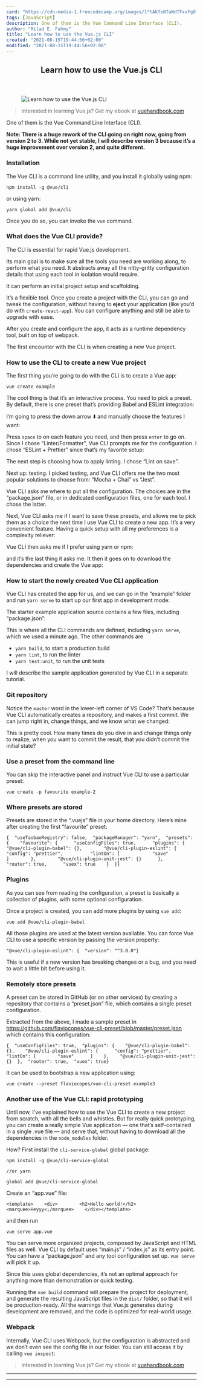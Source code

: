 ```yaml
---
card: "https://cdn-media-1.freecodecamp.org/images/1*tAKfoNTaWdTFxxFgOlXHfg.png"
tags: [JavaScript]
description: One of them is the Vue Command Line Interface (CLI).
author: "Milad E. Fahmy"
title: "Learn how to use the Vue.js CLI"
created: "2021-08-15T19:44:56+02:00"
modified: "2021-08-15T19:44:56+02:00"
---
```

<div class="site-wrapper">
<main id="site-main" class="site-main outer">
<div class="inner">
<article class="post-full post tag-javascript tag-vuejs tag-tech tag-programming tag-productivity ">
<header class="post-full-header">
<h1 class="post-full-title">Learn how to use the Vue.js CLI</h1>
</header>
<figure class="post-full-image">
<picture>
<source media="(max-width: 700px)" sizes="1px" srcset="data:image/gif;base64,R0lGODlhAQABAIAAAAAAAP///yH5BAEAAAAALAAAAAABAAEAAAIBRAA7 1w">
<source media="(min-width: 701px)" sizes="(max-width: 800px) 400px,
(max-width: 1170px) 700px,
1400px" srcset="https://cdn-media-1.freecodecamp.org/images/1*tAKfoNTaWdTFxxFgOlXHfg.png 300w,
https://cdn-media-1.freecodecamp.org/images/1*tAKfoNTaWdTFxxFgOlXHfg.png 600w,
https://cdn-media-1.freecodecamp.org/images/1*tAKfoNTaWdTFxxFgOlXHfg.png 1000w,
https://cdn-media-1.freecodecamp.org/images/1*tAKfoNTaWdTFxxFgOlXHfg.png 2000w">
<img onerror="this.style.display='none'" src="https://cdn-media-1.freecodecamp.org/images/1*tAKfoNTaWdTFxxFgOlXHfg.png" alt="Learn how to use the Vue.js CLI">
</picture>
</figure>
<section class="post-full-content">
<div class="post-content">
<blockquote>Interested in learning Vue.js? Get my ebook at <a href="https://vuehandbook.com" rel="noopener">vuehandbook.com</a></blockquote>
<p>One of them is the Vue Command Line Interface (CLI).</p>
<p><strong>Note: There is a huge rework of the CLI going on right now, going from version 2 to 3. While not yet stable, I will describe version 3 because it’s a huge improvement over version 2, and quite different.</strong></p>
<h3 id="installation">Installation</h3>
<p>The Vue CLI is a command line utility, and you install it globally using npm:</p><pre><code>npm install -g @vue/cli</code></pre>
<p>or using yarn:</p><pre><code>yarn global add @vue/cli</code></pre>
<p>Once you do so, you can invoke the <code>vue</code> command.</p>
<h3 id="what-does-the-vue-cli-provide">What does the Vue CLI provide?</h3>
<p>The CLI is essential for rapid Vue.js development.</p>
<p>Its main goal is to make sure all the tools you need are working along, to perform what you need. It abstracts away all the nitty-gritty configuration details that using each tool in isolation would require.</p>
<p>It can perform an initial project setup and scaffolding.</p>
<p>It’s a flexible tool. Once you create a project with the CLI, you can go and tweak the configuration, without having to <strong>eject</strong> your application (like you’d do with <code>create-react-app</code>). You can configure anything and still be able to upgrade with ease.</p>
<p>After you create and configure the app, it acts as a runtime dependency tool, built on top of webpack.</p>
<p>The first encounter with the CLI is when creating a new Vue project.</p>
<h3 id="how-to-use-the-cli-to-create-a-new-vue-project">How to use the CLI to create a new Vue project</h3>
<p>The first thing you’re going to do with the CLI is to create a Vue app:</p><pre><code>vue create example</code></pre>
<p>The cool thing is that it’s an interactive process. You need to pick a preset. By default, there is one preset that’s providing Babel and ESLint integration:</p>
<p>I’m going to press the down arrow ⬇️ and manually choose the features I want:</p>
<p>Press <code>space</code> to on each feature you need, and then press <code>enter</code> to go on. Since I chose “Linter/Formatter”, Vue CLI prompts me for the configuration. I chose “ESLint + Prettier” since that’s my favorite setup:</p>
<p>The next step is choosing how to apply linting. I chose “Lint on save”.</p>
<p>Next up: testing. I picked testing, and Vue CLI offers me the two most popular solutions to choose from: “Mocha + Chai” vs “Jest”.</p>
<p>Vue CLI asks me where to put all the configuration. The choices are in the “package.json” file, or in dedicated configuration files, one for each tool. I chose the latter.</p>
<p>Next, Vue CLI asks me if I want to save these presets, and allows me to pick them as a choice the next time I use Vue CLI to create a new app. It’s a very convenient feature. Having a quick setup with all my preferences is a complexity reliever:</p>
<p>Vue CLI then asks me if I prefer using yarn or npm:</p>
<p>and it’s the last thing it asks me. It then it goes on to download the dependencies and create the Vue app:</p>
<h3 id="how-to-start-the-newly-created-vue-cli-application">How to start the newly created Vue CLI application</h3>
<p>Vue CLI has created the app for us, and we can go in the “example” folder and run <code>yarn serve</code> to start up our first app in development mode:</p>
<p>The starter example application source contains a few files, including “package.json”:</p>
<p>This is where all the CLI commands are defined, including <code>yarn serve</code>, which we used a minute ago. The other commands are</p>
<ul>
<li><code>yarn build</code>, to start a production build</li>
<li><code>yarn lint</code>, to run the linter</li>
<li><code>yarn test:unit</code>, to run the unit tests</li>
</ul>
<p>I will describe the sample application generated by Vue CLI in a separate tutorial.</p>
<h3 id="git-repository">Git repository</h3>
<p>Notice the <code>master</code> word in the lower-left corner of VS Code? That’s because Vue CLI automatically creates a repository, and makes a first commit. We can jump right in, change things, and we know what we changed:</p>
<p>This is pretty cool. How many times do you dive in and change things only to realize, when you want to commit the result, that you didn’t commit the initial state?</p>
<h3 id="use-a-preset-from-the-command-line">Use a preset from the command line</h3>
<p>You can skip the interactive panel and instruct Vue CLI to use a particular preset:</p><pre><code>vue create -p favourite example-2</code></pre>
<h3 id="where-presets-are-stored">Where presets are stored</h3>
<p>Presets are stored in the “.vuejs” file in your home directory. Here’s mine after creating the first “favourite” preset:</p><pre><code>{  "useTaobaoRegistry": false,  "packageManager": "yarn",  "presets": {    "favourite": {      "useConfigFiles": true,      "plugins": {        "@vue/cli-plugin-babel": {},        "@vue/cli-plugin-eslint": {          "config": "prettier",          "lintOn": [            "save"          ]        },        "@vue/cli-plugin-unit-jest": {}      },      "router": true,      "vuex": true    }  }}</code></pre>
<h3 id="plugins">Plugins</h3>
<p>As you can see from reading the configuration, a preset is basically a collection of plugins, with some optional configuration.</p>
<p>Once a project is created, you can add more plugins by using <code>vue add</code>:</p><pre><code>vue add @vue/cli-plugin-babel</code></pre>
<p>All those plugins are used at the latest version available. You can force Vue CLI to use a specific version by passing the version property:</p><pre><code>"@vue/cli-plugin-eslint": {  "version": "^3.0.0"}</code></pre>
<p>This is useful if a new version has breaking changes or a bug, and you need to wait a little bit before using it.</p>
<h3 id="remotely-store-presets">Remotely store presets</h3>
<p>A preset can be stored in GitHub (or on other services) by creating a repository that contains a “preset.json” file, which contains a single preset configuration.</p>
<p>Extracted from the above, I made a sample preset in <a href="https://github.com/flaviocopes/vue-cli-preset/blob/master/preset.json" rel="noopener">https://github.com/flaviocopes/vue-cli-preset/blob/master/preset.json</a> which contains this configuration:</p><pre><code>{  "useConfigFiles": true,  "plugins": {    "@vue/cli-plugin-babel": {},    "@vue/cli-plugin-eslint": {      "config": "prettier",      "lintOn": [        "save"      ]    },    "@vue/cli-plugin-unit-jest": {}  },  "router": true,  "vuex": true}</code></pre>
<p>It can be used to bootstrap a new application using:</p><pre><code>vue create --preset flaviocopes/vue-cli-preset example3</code></pre>
<h3 id="another-use-of-the-vue-cli-rapid-prototyping">Another use of the Vue CLI: rapid prototyping</h3>
<p>Until now, I’ve explained how to use the Vue CLI to create a new project from scratch, with all the bells and whistles. But for really quick prototyping, you can create a really simple Vue application — one that’s self-contained in a single .vue file — and serve that, without having to download all the dependencies in the <code>node_modules</code> folder.</p>
<p>How? First install the <code>cli-service-global</code> global package:</p><pre><code>npm install -g @vue/cli-service-global </code></pre><pre><code>//or yarn </code></pre><pre><code>global add @vue/cli-service-global</code></pre>
<p>Create an “app.vue” file:</p><pre><code>&lt;template&gt;    &lt;div&gt;        &lt;h2&gt;Hello world!&lt;/h2&gt;        &lt;marquee&gt;Heyyy&lt;;/marquee&gt;    &lt;/div&gt;&lt;/template&gt;</code></pre>
<p>and then run</p><pre><code>vue serve app.vue</code></pre>
<p>You can serve more organized projects, composed by JavaScript and HTML files as well. Vue CLI by default uses “main.js” / “index.js” as its entry point. You can have a “package.json” and any tool configuration set up. <code>vue serve</code> will pick it up.</p>
<p>Since this uses global dependencies, it’s not an optimal approach for anything more than demonstration or quick testing.</p>
<p>Running the <code>vue build</code> command will prepare the project for deployment, and generate the resulting JavaScript files in the <code>dist/</code> folder, so that it will be production-ready. All the warnings that Vue.js generates during development are removed, and the code is optimized for real-world usage.</p>
<h3 id="webpack">Webpack</h3>
<p>Internally, Vue CLI uses Webpack, but the configuration is abstracted and we don’t even see the config file in our folder. You can still access it by calling <code>vue inspect</code>:</p>
<blockquote>Interested in learning Vue.js? Get my ebook at <a href="https://vuehandbook.com" rel="noopener">vuehandbook.com</a></blockquote>
</div>
<hr>
<hr>
</section>
</article>
</div>
</main>
</div>
<!-- Google Tag Manager (noscript) -->
<!-- End Google Tag Manager (noscript) -->
